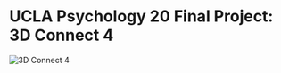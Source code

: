 # UCLA Psychology 20 Final Project: 3D Connect 4

![3D Connect 4](http://sinclairsmithco.com/wp-content/uploads/2012/11/Sinclair_Smith_Wood_Toy.jpg)
